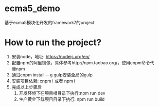 # ecma5_demo
基于ecma5模块化开发的framework7的project

# How to run the project?

1. 安装node，地址: https://nodejs.org/en/
2. 配置npm的阿里镜像，具体参考http://npm.taobao.org/，使用cnpm命令代替npm
3. 通过cnpm install －g gulp安装全局的gulp
4. 安装项目依赖: cnpm i 或者 npm i
5. 完成以上步骤后
   1. 开发环境下在项目根目录下执行:npm run dev
   2. 生产黄金下载项目目录下执行: npm run build
